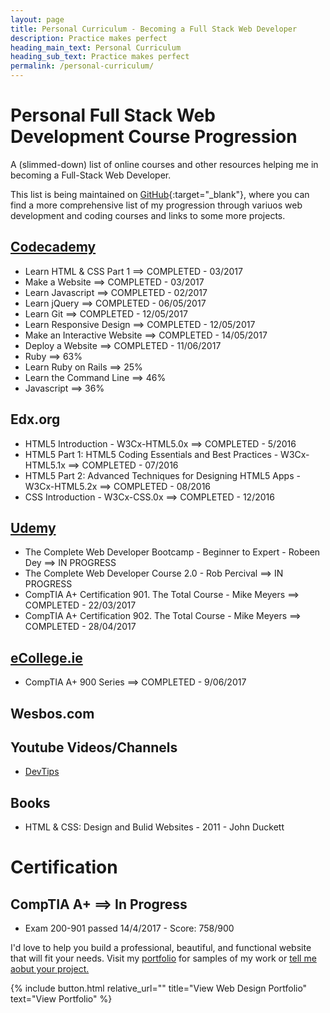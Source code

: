 ```yaml
---
layout: page
title: Personal Curriculum - Becoming a Full Stack Web Developer
description: Practice makes perfect
heading_main_text: Personal Curriculum
heading_sub_text: Practice makes perfect
permalink: /personal-curriculum/
---
```


<div class="content" markdown="1">

# Personal Full Stack Web Development Course Progression

A (slimmed-down) list of online courses and other resources helping me in becoming a Full-Stack Web Developer.

This list is being maintained on [GitHub](https://github.com/sebam2k4/Web-Development-Curriculum "Visit my Personal Curriculum Repository on GitHub"){:target="_blank"}, where you can find a more comprehensive list of my progression through variuos web development and coding courses and links to some more projects.

## [Codecademy](/Codecademy/ "View projects and detailed info")

* Learn HTML &amp; CSS Part 1 ==> COMPLETED - 03/2017
* Make a Website ==> COMPLETED - 03/2017
* Learn Javascript ==> COMPLETED - 02/2017
* Learn jQuery ==> COMPLETED - 06/05/2017
* Learn Git ==> COMPLETED - 12/05/2017
* Learn Responsive Design ==> COMPLETED - 12/05/2017
* Make an Interactive Website ==> COMPLETED - 14/05/2017
* Deploy a Website ==> COMPLETED - 11/06/2017
* Ruby ==> 63%
* Learn Ruby on Rails ==> 25%
* Learn the Command Line ==> 46%
* Javascript ==> 36%

## Edx.org

* HTML5 Introduction - W3Cx-HTML5.0x ==> COMPLETED - 5/2016
* HTML5 Part 1: HTML5 Coding Essentials and Best Practices - W3Cx-HTML5.1x ==> COMPLETED - 07/2016
* HTML5 Part 2: Advanced Techniques for Designing HTML5 Apps - W3Cx-HTML5.2x ==> COMPLETED - 08/2016
* CSS Introduction - W3Cx-CSS.0x ==> COMPLETED - 12/2016

## [Udemy](/Udemy/ "View projects and detailed info")

* The Complete Web Developer Bootcamp - Beginner to Expert - Robeen Dey ==> IN PROGRESS
* The Complete Web Developer Course 2.0 - Rob Percival ==> IN PROGRESS
* CompTIA A+ Certification 901. The Total Course - Mike Meyers ==> COMPLETED - 22/03/2017
* CompTIA A+ Certification 902. The Total Course - Mike Meyers ==> COMPLETED - 28/04/2017

## [eCollege.ie](/eCollege/ "View detailed info")

* CompTIA A+ 900 Series ==> COMPLETED - 9/06/2017

## Wesbos.com

## Youtube Videos/Channels

* [DevTips](https://www.youtube.com/channel/UCyIe-61Y8C4_o-zZCtO4ETQ "Visit DevTips YouTube channel")

## Books

* HTML &amp; CSS: Design and Bulid Websites - 2011 - John Duckett

# Certification

## CompTIA A+ ==> In Progress
* Exam 200-901 passed 14/4/2017 - Score: 758/900


<p id="conclusion">I'd love to help you build a professional, beautiful, and functional website that will fit your needs. Visit my <a href="{{ site.url }}/">portfolio</a> for samples of my work or <a href="{{ site.url }}/hire-sebastian/">tell me aobut your project.</a></p>
</div>


{% include button.html relative_url="" title="View Web Design Portfolio" text="View Portfolio" %}
 